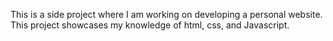 This is a side project where I am working on developing a personal website. This project showcases my knowledge of html, css, and Javascript.
